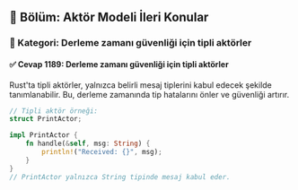 ## 📘 Bölüm: Aktör Modeli İleri Konular
### 🔹 Kategori: Derleme zamanı güvenliği için tipli aktörler
#### ✅ Cevap 1189: Derleme zamanı güvenliği için tipli aktörler

Rust'ta tipli aktörler, yalnızca belirli mesaj tiplerini kabul edecek şekilde tanımlanabilir. Bu, derleme zamanında tip hatalarını önler ve güvenliği artırır.

```rust
// Tipli aktör örneği:
struct PrintActor;

impl PrintActor {
    fn handle(&self, msg: String) {
        println!("Received: {}", msg);
    }
}
// PrintActor yalnızca String tipinde mesaj kabul eder.
```
